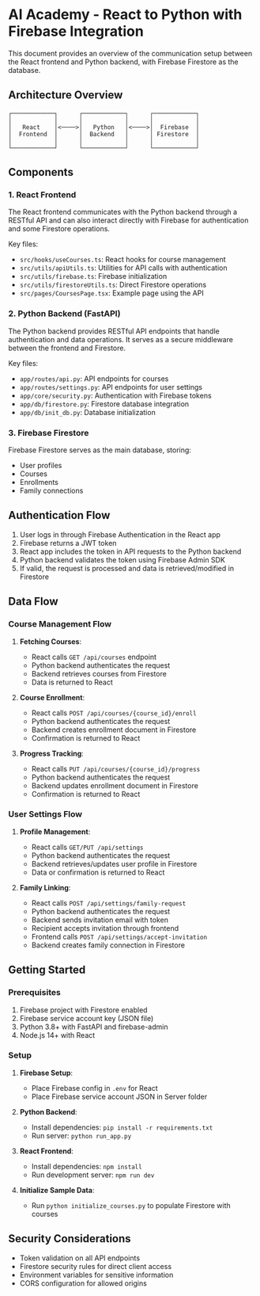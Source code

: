 # AI Academy - React to Python with Firebase Integration

This document provides an overview of the communication setup between the React frontend and Python backend, with Firebase Firestore as the database.

## Architecture Overview

```
┌────────────┐      ┌────────────┐      ┌────────────┐
│            │      │            │      │            │
│   React    │<────>│   Python   │<────>│  Firebase  │
│  Frontend  │      │  Backend   │      │ Firestore  │
│            │      │            │      │            │
└────────────┘      └────────────┘      └────────────┘
```

## Components

### 1. React Frontend

The React frontend communicates with the Python backend through a RESTful API and can also interact directly with Firebase for authentication and some Firestore operations.

Key files:
- `src/hooks/useCourses.ts`: React hooks for course management
- `src/utils/apiUtils.ts`: Utilities for API calls with authentication
- `src/utils/firebase.ts`: Firebase initialization
- `src/utils/firestoreUtils.ts`: Direct Firestore operations
- `src/pages/CoursesPage.tsx`: Example page using the API

### 2. Python Backend (FastAPI)

The Python backend provides RESTful API endpoints that handle authentication and data operations. It serves as a secure middleware between the frontend and Firestore.

Key files:
- `app/routes/api.py`: API endpoints for courses
- `app/routes/settings.py`: API endpoints for user settings
- `app/core/security.py`: Authentication with Firebase tokens
- `app/db/firestore.py`: Firestore database integration
- `app/db/init_db.py`: Database initialization

### 3. Firebase Firestore

Firebase Firestore serves as the main database, storing:
- User profiles
- Courses
- Enrollments
- Family connections

## Authentication Flow

1. User logs in through Firebase Authentication in the React app
2. Firebase returns a JWT token
3. React app includes the token in API requests to the Python backend
4. Python backend validates the token using Firebase Admin SDK
5. If valid, the request is processed and data is retrieved/modified in Firestore

## Data Flow

### Course Management Flow

1. **Fetching Courses**:
   - React calls `GET /api/courses` endpoint
   - Python backend authenticates the request
   - Backend retrieves courses from Firestore
   - Data is returned to React

2. **Course Enrollment**:
   - React calls `POST /api/courses/{course_id}/enroll`
   - Python backend authenticates the request
   - Backend creates enrollment document in Firestore
   - Confirmation is returned to React

3. **Progress Tracking**:
   - React calls `PUT /api/courses/{course_id}/progress`
   - Python backend authenticates the request
   - Backend updates enrollment document in Firestore
   - Confirmation is returned to React

### User Settings Flow

1. **Profile Management**:
   - React calls `GET/PUT /api/settings`
   - Python backend authenticates the request
   - Backend retrieves/updates user profile in Firestore
   - Data or confirmation is returned to React

2. **Family Linking**:
   - React calls `POST /api/settings/family-request`
   - Python backend authenticates the request
   - Backend sends invitation email with token
   - Recipient accepts invitation through frontend
   - Frontend calls `POST /api/settings/accept-invitation`
   - Backend creates family connection in Firestore

## Getting Started

### Prerequisites

1. Firebase project with Firestore enabled
2. Firebase service account key (JSON file)
3. Python 3.8+ with FastAPI and firebase-admin
4. Node.js 14+ with React

### Setup

1. **Firebase Setup**:
   - Place Firebase config in `.env` for React
   - Place Firebase service account JSON in Server folder

2. **Python Backend**:
   - Install dependencies: `pip install -r requirements.txt`
   - Run server: `python run_app.py`

3. **React Frontend**:
   - Install dependencies: `npm install`
   - Run development server: `npm run dev`

4. **Initialize Sample Data**:
   - Run `python initialize_courses.py` to populate Firestore with courses

## Security Considerations

- Token validation on all API endpoints
- Firestore security rules for direct client access
- Environment variables for sensitive information
- CORS configuration for allowed origins
